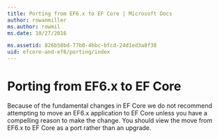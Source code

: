 ```yaml
---
title: Porting from EF6.x to EF Core | Microsoft Docs
author: rowanmiller
ms.author: rowmil
ms.date: 10/27/2016

ms.assetid: 826b58bd-77b0-4bbc-bfcd-24d1ed3a8f38
uid: efcore-and-ef6/porting/index
---
```

# Porting from EF6.x to EF Core

Because of the fundamental changes in EF Core we do not recommend attempting to move an EF6.x application to EF Core unless you have a compelling reason to make the change. You should view the move from EF6.x to EF Core as a port rather than an upgrade.
